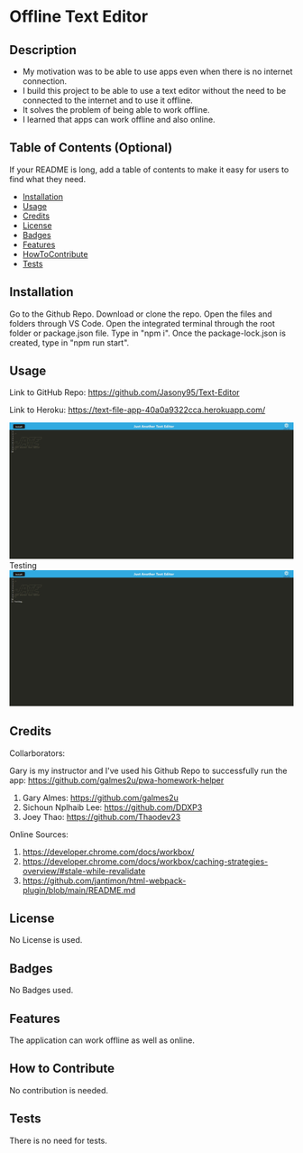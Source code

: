# Offline Text Editor

## Description

- My motivation was to be able to use apps even when there is no internet connection.
- I build this project to be able to use a text editor without the need to be connected to the internet and to use it offline.
- It solves the problem of being able to work offline.
- I learned that apps can work offline and also online.

## Table of Contents (Optional)

If your README is long, add a table of contents to make it easy for users to find what they need.

- [Installation](#installation)
- [Usage](#usage)
- [Credits](#credits)
- [License](#license)
- [Badges](#badges)
- [Features](#features)
- [HowToContribute](#how-to-contribute)
- [Tests](#tests)

## Installation

Go to the Github Repo. Download or clone the repo. Open the files and folders through VS Code. Open the integrated terminal through the root folder or package.json file. Type in "npm i". Once the package-lock.json is created, type in "npm run start".

## Usage

Link to GitHub Repo: https://github.com/Jasony95/Text-Editor

Link to Heroku: https://text-file-app-40a0a9322cca.herokuapp.com/

![texteditorapp](assets/text-file-app.jpg)
Testing
![texteditorapptest](assets/text-file-app%20test.jpg)

## Credits

Collarborators:

Gary is my instructor and I've used his Github Repo to successfully run the app: https://github.com/galmes2u/pwa-homework-helper

1. Gary Almes: https://github.com/galmes2u
2. Sichoun Nplhaib Lee: https://github.com/DDXP3
3. Joey Thao: https://github.com/Thaodev23

Online Sources:

1. https://developer.chrome.com/docs/workbox/
2. https://developer.chrome.com/docs/workbox/caching-strategies-overview/#stale-while-revalidate
3. https://github.com/jantimon/html-webpack-plugin/blob/main/README.md

## License

No License is used.

## Badges

No Badges used.

## Features

The application can work offline as well as online.

## How to Contribute

No contribution is needed.

## Tests

There is no need for tests.